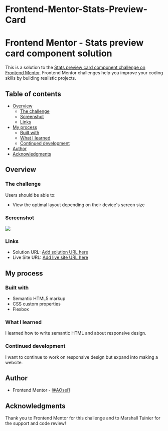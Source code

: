 # Frontend-Mentor-Stats-Preview-Card
# Frontend Mentor - Stats preview card component solution

This is a solution to the [Stats preview card component challenge on Frontend Mentor](https://www.frontendmentor.io/challenges/stats-preview-card-component-8JqbgoU62). Frontend Mentor challenges help you improve your coding skills by building realistic projects. 

## Table of contents

- [Overview](#overview)
  - [The challenge](#the-challenge)
  - [Screenshot](#screenshot)
  - [Links](#links)
- [My process](#my-process)
  - [Built with](#built-with)
  - [What I learned](#what-i-learned)
  - [Continued development](#continued-development)
- [Author](#author)
- [Acknowledgments](#acknowledgments)

## Overview

### The challenge

Users should be able to:

- View the optimal layout depending on their device's screen size

### Screenshot

![](./final.jpg)

### Links

- Solution URL: [Add solution URL here](https://www.frontendmentor.io/solutions/stats-preview-card-using-html-and-css-flexbox-rmCpBv5Bpx)
- Live Site URL: [Add live site URL here](https://aoseni1.github.io/Frontend-Mentor-Stats-Preview-Card/)

## My process

### Built with

- Semantic HTML5 markup
- CSS custom properties
- Flexbox

### What I learned

I learned how to write semantic HTML and about responsive design. 

### Continued development

I want to continue to work on responsive design but expand into making a website. 


## Author

- Frontend Mentor - [@AOsei1](https://www.frontendmentor.io/profile/AOseni1)


## Acknowledgments

Thank you to Frontend Mentor for this challenge and to Marshall Tuinier for the support and code review!
